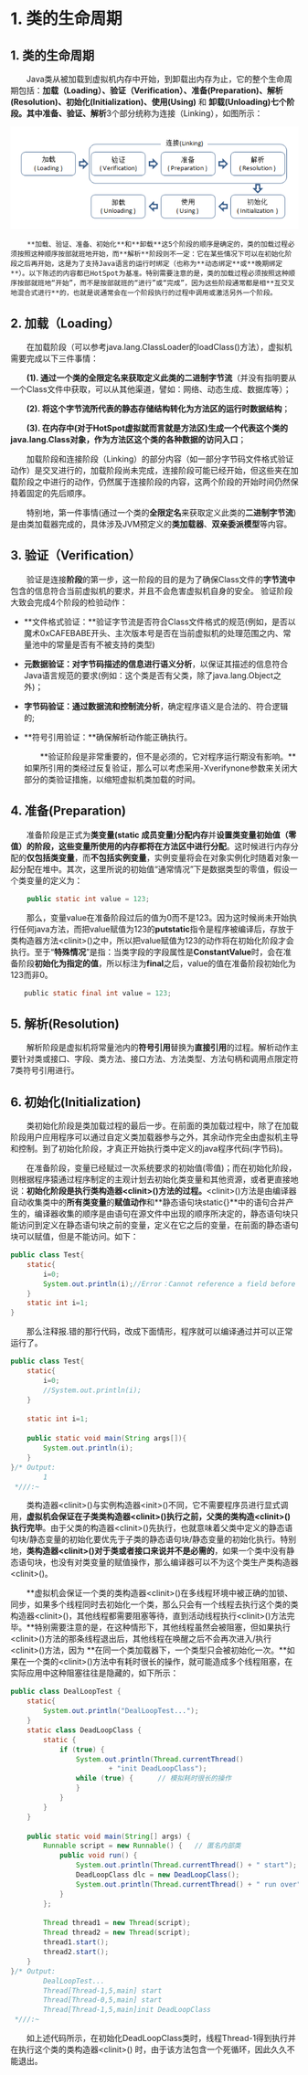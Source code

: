 # 1. 类的生命周期

## 1. 类的生命周期

　　Java类从被加载到虚拟机内存中开始，到卸载出内存为止，它的整个生命周期包括：**加载（Loading）、验证（Verification）、准备\(Preparation\)、解析\(Resolution\)、初始化\(Initialization\)、使用\(Using\)** 和 **卸载\(Unloading\)**七个阶段。其中**准备、验证、解析**3个部分统称为连接（Linking），如图所示：

![&#x751F;&#x547D;&#x5468;&#x671F;](../../.gitbook/assets/image%20%2895%29.png)

        **加载、验证、准备、初始化**和**卸载**这5个阶段的顺序是确定的，类的加载过程必须按照这种顺序按部就班地开始，而**解析**阶段则不一定：它在某些情况下可以在初始化阶段之后再开始，这是为了支持Java语言的运行时绑定（也称为**动态绑定**或**晚期绑定**）。以下陈述的内容都已HotSpot为基准。特别需要注意的是，类的加载过程必须按照这种顺序按部就班地“开始”，而不是按部就班的“进行”或“完成”，因为这些阶段通常都是相**互交叉地混合式进行**的，也就是说通常会在一个阶段执行的过程中调用或激活另外一个阶段。

## 2. 加载（Loading）

　　在加载阶段（可以参考java.lang.ClassLoader的loadClass\(\)方法），虚拟机需要完成以下三件事情：

　　**\(1\). 通过一个类的全限定名来获取定义此类的二进制字节流**（并没有指明要从一个Class文件中获取，可以从其他渠道，譬如：网络、动态生成、数据库等）；

　　**\(2\). 将这个字节流所代表的静态存储结构转化为方法区的运行时数据结构**；

　　**\(3\). 在内存中\(对于HotSpot虚拟就而言就是方法区\)生成一个代表这个类的java.lang.Class对象，作为方法区这个类的各种数据的访问入口**；

　　加载阶段和连接阶段（Linking）的部分内容（如一部分字节码文件格式验证动作）是交叉进行的，加载阶段尚未完成，连接阶段可能已经开始，但这些夹在加载阶段之中进行的动作，仍然属于连接阶段的内容，这两个阶段的开始时间仍然保持着固定的先后顺序。

　　特别地，第一件事情\(通过一个类的**全限定名**来获取定义此类的**二进制字节流**\)是由类加载器完成的，具体涉及JVM预定义的**类加载器**、**双亲委派模型**等内容。

## 3. 验证（Verification）

　　验证是连接**阶段**的第一步，这一阶段的目的是为了确保Class文件的**字节流中**包含的信息符合当前虚拟机的要求，并且不会危害虚拟机自身的安全。 验证阶段大致会完成4个阶段的检验动作：

* **文件格式验证：**验证字节流是否符合Class文件格式的规范\(例如，是否以魔术0xCAFEBABE开头、主次版本号是否在当前虚拟机的处理范围之内、常量池中的常量是否有不被支持的类型\)
* **元数据验证：**对字节码描述的信息进行**语义分析**，以保证其描述的信息符合Java语言规范的要求\(例如：这个类是否有父类，除了java.lang.Object之外\)；
* **字节码验证：**通过**数据流和控制流分析**，确定程序语义是合法的、符合逻辑的;
* **符号引用验证：**确保解析动作能正确执行。

  　　**验证阶段是非常重要的，但不是必须的，它对程序运行期没有影响。**如果所引用的类经过反复验证，那么可以考虑采用-Xverifynone参数来关闭大部分的类验证措施，以缩短虚拟机类加载的时间。

## 4. 准备\(Preparation\)

　　准备阶段是正式为**类变量\(static 成员变量\)**分配**内存**并**设置类变量初始值（零值）**的阶段，这些变量所使用的**内存都将在方法区中进行分配**。这时候进行内存分配的**仅包括类变量**，而**不包括实例变量**，实例变量将会在对象实例化时随着对象一起分配在堆中。其次，这里所说的初始值“通常情况”下是数据类型的零值，假设一个类变量的定义为：

```java
    public static int value = 123;
```

　　那么，变量value在准备阶段过后的值为0而不是123。因为这时候尚未开始执行任何java方法，而把value赋值为123的**putstatic**指令是程序被编译后，存放于类构造器方法&lt;clinit&gt;\(\)之中，所以把value赋值为123的动作将在初始化阶段才会执行。至于“**特殊情况**”是指：当类字段的字段属性是**ConstantValue**时，会在准备阶段**初始化为指定的值**，所以标注为**final**之后，value的值在准备阶段初始化为123而非0。

```java
　　public static final int value = 123;
```

## 5. 解析\(Resolution\)

　　解析阶段是虚拟机将常量池内的**符号引用**替换为**直接引用**的过程。解析动作主要针对类或接口、字段、类方法、接口方法、方法类型、方法句柄和调用点限定符7类符号引用进行。

## 6. 初始化\(Initialization\)

　　类初始化阶段是类加载过程的最后一步。在前面的类加载过程中，除了在加载阶段用户应用程序可以通过自定义类加载器参与之外，其余动作完全由虚拟机主导和控制。到了初始化阶段，才真正开始执行类中定义的java程序代码\(字节码\)。

　　在准备阶段，变量已经赋过一次系统要求的初始值\(零值\)；而在初始化阶段，则根据程序猿通过程序制定的主观计划去初始化类变量和其他资源，或者更直接地说：**初始化阶段是执行类构造器&lt;clinit&gt;\(\)方法的过程。**&lt;clinit&gt;\(\)方法是由编译器自动收集类中的**所有类变量**的**赋值动作**和**静态语句块static{}**中的语句合并产生的，编译器收集的顺序是由语句在源文件中出现的顺序所决定的，静态语句块只能访问到定义在静态语句块之前的变量，定义在它之后的变量，在前面的静态语句块可以赋值，但是不能访问。如下：

```java
public class Test{
    static{
        i=0;
        System.out.println(i);//Error：Cannot reference a field before it is defined（非法向前应用）
    }
    static int i=1;
}
```

　　那么注释报.错的那行代码，改成下面情形，程序就可以编译通过并可以正常运行了。

```java
public class Test{
    static{
        i=0;
        //System.out.println(i);
    }

    static int i=1;

    public static void main(String args[]){
        System.out.println(i);
    }
}/* Output: 
        1
 *///:~
```

　　类构造器&lt;clinit&gt;\(\)与实例构造器&lt;init&gt;\(\)不同，它不需要程序员进行显式调用，**虚拟机会保证在子类类构造器&lt;clinit&gt;\(\)执行之前，父类的类构造&lt;clinit&gt;\(\)执行完毕**。由于父类的构造器&lt;clinit&gt;\(\)先执行，也就意味着父类中定义的静态语句块/静态变量的初始化要优先于子类的静态语句块/静态变量的初始化执行。特别地，**类构造器&lt;clinit&gt;\(\)对于类或者接口来说并不是必需的**，如果一个类中没有静态语句块，也没有对类变量的赋值操作，那么编译器可以不为这个类生产类构造器&lt;clinit&gt;\(\)。

　　**虚拟机会保证一个类的类构造器&lt;clinit&gt;\(\)在多线程环境中被正确的加锁、同步，如果多个线程同时去初始化一个类，那么只会有一个线程去执行这个类的类构造器&lt;clinit&gt;\(\)，其他线程都需要阻塞等待，直到活动线程执行&lt;clinit&gt;\(\)方法完毕。**特别需要注意的是，在这种情形下，其他线程虽然会被阻塞，但如果执行&lt;clinit&gt;\(\)方法的那条线程退出后，其他线程在唤醒之后不会再次进入/执行&lt;clinit&gt;\(\)方法，因为 **在同一个类加载器下，一个类型只会被初始化一次。**如果在一个类的&lt;clinit&gt;\(\)方法中有耗时很长的操作，就可能造成多个线程阻塞，在实际应用中这种阻塞往往是隐藏的，如下所示：

```java
public class DealLoopTest {
    static{
        System.out.println("DealLoopTest...");
    }
    static class DeadLoopClass {
        static {
            if (true) {
                System.out.println(Thread.currentThread()
                        + "init DeadLoopClass");
                while (true) {      // 模拟耗时很长的操作
                }
            }
        }
    }

    public static void main(String[] args) {
        Runnable script = new Runnable() {   // 匿名内部类
            public void run() {
                System.out.println(Thread.currentThread() + " start");
                DeadLoopClass dlc = new DeadLoopClass();
                System.out.println(Thread.currentThread() + " run over");
            }
        };

        Thread thread1 = new Thread(script);
        Thread thread2 = new Thread(script);
        thread1.start();
        thread2.start();
    }
}/* Output: 
        DealLoopTest...
        Thread[Thread-1,5,main] start
        Thread[Thread-0,5,main] start
        Thread[Thread-1,5,main]init DeadLoopClass
 *///:~
```

　　如上述代码所示，在初始化DeadLoopClass类时，线程Thread-1得到执行并在执行这个类的类构造器&lt;clinit&gt;\(\) 时，由于该方法包含一个死循环，因此久久不能退出。

